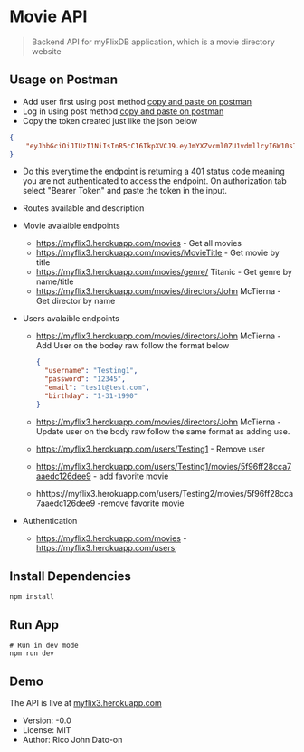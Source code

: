 # Movie API

> Backend API for myFlixDB application, which is a movie directory website

## Usage on Postman

- Add user first using post method [copy and paste on postman](https://myflix3.herokuapp.com/users)
- Log in using post method [copy and paste on postman](https://myflix3.herokuapp.com/users)
- Copy the token created just like the json below

```json
{
    "eyJhbGciOiJIUzI1NiIsInR5cCI6IkpXVCJ9.eyJmYXZvcml0ZU1vdmllcyI6W10sIl9pZCI6IjVmOWM2Y2QyYTE2ZWM1MDAxNzRiOWNjOCIsInVzZXJuYW1lIjoiVGVzdGluZzIiLCJwYXNzd29yZCI6IiQyYiQxMCRLSmtwMmc5dWtHQnRWVWtpR1VSOUt1N0NzSGVxQ205TGdYeG9lY3gwbklRQ2JXOGNRMWIweSIsImVtYWlsIjoidGVzMXRAdGVzdC5jb20iLCJiaXJ0aGRheSI6IjE5OTAtMDEtMzFUMDA6MDA6MDAuMDAwWiIsIl9fdiI6MCwiaWF0IjoxNjA0MDk2MjE1LCJleHAiOjE2MDQ3MDEwMTUsInN1YiI6IlRlc3RpbmcyIn0.FmCbkdYmVm59gvtOpvtyvu68FvJiscIBRT4pyMl8r2k"
}
```

- Do this everytime the endpoint is returning a 401 status code meaning you are not authenticated to access the endpoint. On authorization tab select "Bearer Token" and paste the token in the input.
- Routes available and description
- Movie avalaible endpoints
  - https://myflix3.herokuapp.com/movies - Get all movies
  - https://myflix3.herokuapp.com/movies/MovieTitle - Get movie by title
  - https://myflix3.herokuapp.com/movies/genre/ Titanic - Get genre by name/title
  - https://myflix3.herokuapp.com/movies/directors/John McTierna - Get director by name
- Users avalaible endpoints

  - https://myflix3.herokuapp.com/movies/directors/John McTierna - Add User on the bodey raw follow the format below

    ```json
    {
      "username": "Testing1",
      "password": "12345",
      "email": "tes1t@test.com",
      "birthday": "1-31-1990"
    }
    ```

  - https://myflix3.herokuapp.com/movies/directors/John McTierna - Update user on the body raw follow the same format as adding use.
  - https://myflix3.herokuapp.com/users/Testing1 - Remove user
  - https://myflix3.herokuapp.com/users/Testing1/movies/5f96ff28cca7aaedc126dee9 - add favorite movie
  - hhttps://myflix3.herokuapp.com/users/Testing2/movies/5f96ff28cca7aaedc126dee9 -remove favorite movie

- Authentication
  - https://myflix3.herokuapp.com/movies - https://myflix3.herokuapp.com/users;

## Install Dependencies

```
npm install
```

## Run App

```
# Run in dev mode
npm run dev

```

## Demo

The API is live at [myflix3.herokuapp.com](https://myflix3.herokuapp.com/)

- Version: -0.0
- License: MIT
- Author: Rico John Dato-on
